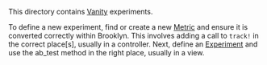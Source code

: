 This directory contains [Vanity](https://github.com/assaf/vanity)
experiments.

To define a new experiment, find or create a new
[Metric](http://vanity.labnotes.org/metrics.html) and ensure it is
converted correctly within Brooklyn. This involves adding a call to
`track!` in the correct place[s], usually in a controller. Next,
define an [Experiment](http://vanity.labnotes.org/ab_testing.html) and
use the ab_test method in the right place, usually in a view.